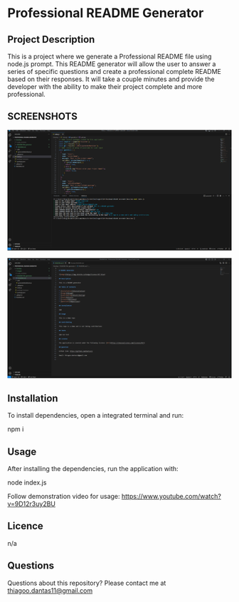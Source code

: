 # Professional README Generator

## Project Description

This is a project where we generate a Professional README file using node.js prompt. This README generator will allow the user to answer a series of specific questions and create a professional complete README based on their responses. It will take a couple minutes and provide the developer with the ability to make their project complete and more professional.

## SCREENSHOTS

![Wesite page](https://github.com/Dantas11/Professional-README-Generator/blob/main/assets/images/readme-generator.png)

![Wesite page](https://github.com/Dantas11/Professional-README-Generator/blob/main/assets/images/readme-generator-2.png)

## Installation

To install dependencies, open a integrated terminal and run:

npm i

## Usage

After installing the dependencies, run the application with:

node index.js

Follow demonstration video for usage: https://www.youtube.com/watch?v=9D12r3uy2BU

## Licence

n/a

## Questions

Questions about this repository? Please contact me at thiagoo.dantas11@gmail.com






